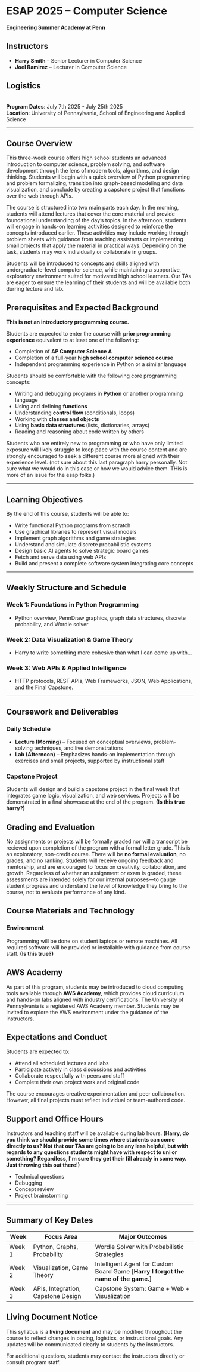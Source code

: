 # ESAP 2025 – Computer Science

**Engineering Summer Academy at Penn**

## Instructors
* **Harry Smith** – Senior Lecturer in Computer Science<br>
* **Joel Ramirez** – Lecturer in Computer Science

## Logistics
<br>**Program Dates**: July 7th 2025 - July 25th 2025
<br>**Location**: University of Pennsylvania, School of Engineering and Applied Science

---

## Course Overview
This three-week course offers high school students an advanced introduction to computer science, problem solving, and software development through the lens of modern tools, algorithms, and design thinking. Students will begin with a quick overview of Python programming and problem formalizing, transition into graph-based modeling and data visualization, and conclude by creating a capstone project that functions over the web through APIs.

The course is structured into two main parts each day. In the morning, students will attend lectures that cover the core material and provide foundational understanding of the day’s topics. In the afternoon, students will engage in hands-on learning activities designed to reinforce the concepts introduced earlier. These activities may include working through problem sheets with guidance from teaching assistants or implementing small projects that apply the material in practical ways. Depending on the task, students may work individually or collaborate in groups.

Students will be introduced to concepts and skills aligned with undergraduate-level computer science, while maintaining a supportive, exploratory environment suited for motivated high school learners. Our TAs are eager to ensure the learning of their students and will be available both durring lecture and lab. 


## Prerequisites and Expected Background

**This is not an introductory programming course.**

Students are expected to enter the course with **prior programming experience** equivalent to at least one of the following:

* Completion of **AP Computer Science A**
* Completion of a full-year **high school computer science course**
* Independent programming experience in Python or a similar language

Students should be comfortable with the following core programming concepts:

* Writing and debugging programs in **Python** or another programming language
* Using and defining **functions**
* Understanding **control flow** (conditionals, loops)
* Working with **classes and objects**
* Using **basic data structures** (lists, dictionaries, arrays)
* Reading and reasoning about code written by others

Students who are entirely new to programming or who have only limited exposure will likely struggle to keep pace with the course content and are strongly encouraged to seek a different course more aligned with their experience level. (not sure about this last paragraph harry personally. Not sure what we would do in this case or how we would advice them. THis is more of an issue for the esap folks.)

---

## Learning Objectives

By the end of this course, students will be able to:

* Write functional Python programs from scratch
* Use graphical libraries to represent visual models
* Implement graph algorithms and game strategies
* Understand and simulate discrete probabilistic systems
* Design basic AI agents to solve strategic board games
* Fetch and serve data using web APIs
* Build and present a complete software system integrating core concepts

---
## Weekly Structure and Schedule

### **Week 1: Foundations in Python Programming**

- Python overview, PennDraw graphics, graph data structures, discrete probability, and Wordle solver

### **Week 2: Data Visualization & Game Theory**

- Harry to write something more cohesive than what I can come up with...

### **Week 3: Web APIs & Applied Intelligence**

- HTTP protocols, REST APIs, Web Frameworks, JSON, Web Applications, and the Final Capstone. 

---

## Coursework and Deliverables

### **Daily Schedule**

- **Lecture (Morning)** – Focused on conceptual overviews, problem-solving techniques, and live demonstrations
- **Lab (Afternoon)** – Emphasizes hands-on implementation through exercises and small projects, supported by instructional staff


### **Capstone Project**

Students will design and build a capstone project in the final week that integrates game logic, visualization, and web services. Projects will be demonstrated in a final showcase at the end of the program. **(Is this true harry?)**

## Grading and Evaluation
No assignments or projects will be formally graded nor will a transcript be recieved upon completion of the program with a formal letter grade. This is an exploratory, non-credit course. There will be **no formal evaluation**, no grades, and no ranking. Students will receive ongoing feedback and mentorship, and are encouraged to focus on creativity, collaboration, and growth. Regardless of whether an assignment or exam is graded, these assessments are intended solely for our internal purposes—to gauge student progress and understand the level of knowledge they bring to the course, not to evaluate performance of any kind.

## Course Materials and Technology

### **Environment**

Programming will be done on student laptops or remote machines. All required software will be provided or installable with guidance from course staff. **(Is this true?)**

## AWS Academy
<!-- Harry, if I'm not mistaken is this essentially Amazons version of Coursera with access to remote machines? I thought it would be more akin to azure or genuine instances. This is  -->
As part of this program, students may be introduced to cloud computing tools available through **AWS Academy**, which provides cloud curriculum and hands-on labs aligned with industry certifications. The University of Pennsylvania is a registered AWS Academy member. Students may be invited to explore the AWS environment under the guidance of the instructors.

## Expectations and Conduct

Students are expected to:

- Attend all scheduled lectures and labs
- Participate actively in class discussions and activities
- Collaborate respectfully with peers and staff
- Complete their own project work and original code

The course encourages creative experimentation and peer collaboration. However, all final projects must reflect individual or team-authored code.

## Support and Office Hours

Instructors and teaching staff will be available during lab hours.
**(Harry, do you think we should provide some times where students can come directly to us? Not that our TAs are going to be any less helpful, but with regards to any questions students might have with respect to uni or something? Regardless, I'm sure they get their fill already in some way. Just throwing this out there!)**
* Technical questions
* Debugging
* Concept review
* Project brainstorming

---

## Summary of Key Dates

| **Week** | **Focus Area**                     | **Major Outcomes**                                                                 |
| -------- | ---------------------------------- | ---------------------------------------------------------------------------------- |
| Week 1   | Python, Graphs, Probability        | Wordle Solver with Probabilistic Strategies                                        |
| Week 2   | Visualization, Game Theory         | Intelligent Agent for Custom Board Game [**Harry I forgot the name of the game.**] |
| Week 3   | APIs, Integration, Capstone Design | Capstone System: Game + Web + Visualization                                        |

## Living Document Notice

This syllabus is a **living document** and may be modified throughout the course to reflect changes in pacing, logistics, or instructional goals. Any updates will be communicated clearly to students by the instructors.

For additional questions, students may contact the instructors directly or consult program staff.
